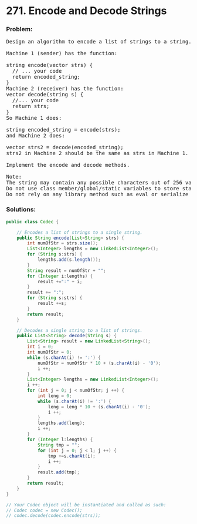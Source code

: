 # 271. Encode and Decode Strings

### Problem:

<pre>
Design an algorithm to encode a list of strings to a string. The encoded string is then sent over the network and is decoded back to the original list of strings.

Machine 1 (sender) has the function:

string encode(vector<string> strs) {
  // ... your code
  return encoded_string;
}
Machine 2 (receiver) has the function:
vector<string> decode(string s) {
  //... your code
  return strs;
}
So Machine 1 does:

string encoded_string = encode(strs);
and Machine 2 does:

vector<string> strs2 = decode(encoded_string);
strs2 in Machine 2 should be the same as strs in Machine 1.

Implement the encode and decode methods.

Note:
The string may contain any possible characters out of 256 valid ascii characters. Your algorithm should be generalized enough to work on any possible characters.
Do not use class member/global/static variables to store states. Your encode and decode algorithms should be stateless.
Do not rely on any library method such as eval or serialize methods. You should implement your own encode/decode algorithm.
</pre>

### Solutions:

```java
public class Codec {

    // Encodes a list of strings to a single string.
    public String encode(List<String> strs) {
        int numOfStr = strs.size();
        List<Integer> lengths = new LinkedList<Integer>();
        for (String s:strs) {
            lengths.add(s.length());
        }
        String result = numOfStr + "";
        for (Integer i:lengths) {
            result +=":" + i;
        }
        result += ":";
        for (String s:strs) {
            result +=s;
        }
        return result;
    }

    // Decodes a single string to a list of strings.
    public List<String> decode(String s) {
        List<String> result = new LinkedList<String>();
        int i = 0;
        int numOfStr = 0;
        while (s.charAt(i) != ':') {
            numOfStr = numOfStr * 10 + (s.charAt(i) - '0');
            i ++;
        }
        List<Integer> lengths = new LinkedList<Integer>();
        i ++;
        for (int j = 0; j < numOfStr; j ++) {
            int leng = 0;
            while (s.charAt(i) != ':') {
                leng = leng * 10 + (s.charAt(i) - '0');
                i ++;
            }
            lengths.add(leng);
            i ++;
        }
        for (Integer l:lengths) {
            String tmp = "";
            for (int j = 0; j < l; j ++) {
                tmp +=s.charAt(i);
                i ++;
            }
            result.add(tmp);
        }
        return result;
    }
}

// Your Codec object will be instantiated and called as such:
// Codec codec = new Codec();
// codec.decode(codec.encode(strs));
```